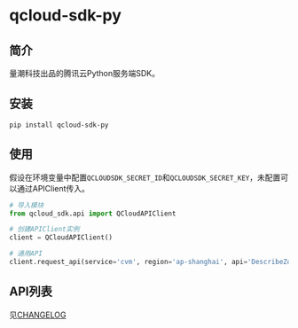 # qcloud-sdk-py

## 简介

量潮科技出品的腾讯云Python服务端SDK。

## 安装

```
pip install qcloud-sdk-py
```

## 使用

假设在环境变量中配置`QCLOUDSDK_SECRET_ID`和`QCLOUDSDK_SECRET_KEY`，未配置可以通过APIClient传入。
```python
# 导入模块
from qcloud_sdk.api import QCloudAPIClient

# 创建APIClient实例
client = QCloudAPIClient()

# 通用API
client.request_api(service='cvm', region='ap-shanghai', api='DescribeZones', api_params={})
```

## API列表

见[CHANGELOG](CHANGELOG.md)
